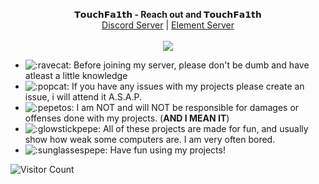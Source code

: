 <p align="center">
  <b>𝗧𝗼𝘂𝗰𝗵𝗙𝗮𝟭𝘁𝗵 - Reach out and 𝗧𝗼𝘂𝗰𝗵𝗙𝗮𝟭𝘁𝗵</b><br>
  <a href="https://discord.gg/W4WMTWuqRn">Discord Server</a> |
  <a href="https://matrix.to/#/!sXICTCsVZnOMzTTmyW:matrix.org">Element Server</a>
  <br><br>
  <img src="https://www.lanzawarenews.com/wp-content/uploads/2017/04/hacked4.gif">
</p>


-  ![:ravecat:](https://cdn.discordapp.com/emojis/779485047828512798.gif?size=20)  Before joining my server, please don't be dumb and have atleast a little knowledge
-  ![:popcat:](https://cdn.discordapp.com/emojis/776501820537176175.gif?size=20)  If you have any issues with my projects please create an issue, i will attend it A.S.A.P.
-  ![:pepetos:](https://cdn.discordapp.com/emojis/562587855038316544.gif?size=20)  I am NOT and will NOT be responsible for damages or offenses done with my projects. (**AND I MEAN IT**)
-  ![:glowstickpepe:](https://cdn.discordapp.com/emojis/687635776820871242.gif?size=20)  All of these projects are made for fun, and usually show how weak some computers are. I am very often bored.
-  ![:sunglassespepe:](https://cdn.discordapp.com/emojis/729339495580827688.webp?size=20)  Have fun using my projects!


![Visitor Count](https://profile-counter.glitch.me/TouchFa1th/count.svg)
<!--
**TouchFa1th/TouchFa1th** is a ✨ _special_ ✨ repository because its `README.md` (this file) appears on your GitHub profile.

Here are some ideas to get you started:

- 🔭 I’m currently working on ...
- 🌱 I’m currently learning ...
- 👯 I’m looking to collaborate on ...
- 🤔 I’m looking for help with ...
- 💬 Ask me about ...
- 📫 How to reach me: ...
- 😄 Pronouns: ...
- ⚡ Fun fact: ...
-->
